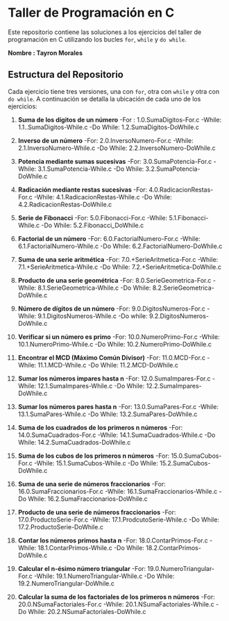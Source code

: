  # Taller de Programación en C 
Este repositorio contiene las soluciones a los ejercicios del taller de programación en C utilizando los bucles `for`, `while` y `do while`. 

**Nombre : Tayron Morales**

## Estructura del Repositorio 
Cada ejercicio tiene tres versiones, una con `for`, otra con `while` y otra con `do while`. A continuación se detalla la ubicación de cada uno de los ejercicios: 

1. **Suma de los dígitos de un número**
   -For : 1.0.SumaDigitos-For.c
   -While: 1.1..SumaDigitos-While.c
   -Do While: 1.2.SumaDigitos-DoWhile.c

2. **Inverso de un número**
   -For: 2.0.InversoNumero-For.c
   -While: 2.1.InversoNumero-While.c
   -Do While: 2.2.InversoNumero-DoWhile.c

3. **Potencia mediante sumas sucesivas**
   -For: 3.0.SumaPotencia-For.c
   -While: 3.1.SumaPotencia-While.c
   -Do While: 3.2.SumaPotencia-DoWhile.c

4. **Radicación mediante restas sucesivas**
   -For: 4.0.RadicacionRestas-For.c
   -While: 4.1.RadicacionRestas-While.c
   -Do While: 4.2.RadicacionRestas-DoWhile.c
   
5. **Serie de Fibonacci**
   -For: 5.0.Fibonacci-For.c
   -While: 5.1.Fibonacci-While.c
   -Do While: 5.2.Fibonacci_DoWhile.c

6. **Factorial de un número**
   -For: 6.0.FactorialNumero-For.c
   -While: 6.1.FactorialNumero-While.c
   -Do While: 6.2.FactorialNumero-DoWhile.c

7. **Suma de una serie aritmética**
   -For: 7.0.+SerieAritmetica-For.c
   -While: 7.1.+SerieAritmetica-While.c
   -Do While: 7.2.+SerieAritmetica-DoWhile.c

8. **Producto de una serie geométrica**
   -For: 8.0.SerieGeometrica-For.c
   -While: 8.1.SerieGeometrica-While.c
   -Do While: 8.2.SerieGeometrica-DoWhile.c

9. **Número de dígitos de un número**
   -For: 9.0.DigitosNumeros-For.c
   -While: 9.1.DigitosNumeros-While.c
   -Do while: 9.2.DigitosNumeros-DoWhile.c

10. **Verificar si un número es primo**
    -For: 10.0.NumeroPrimo-For.c
    -While: 10.1.NumeroPrimo-While.c
    -Do While: 10.2.NumeroPrimo-DoWhile.c

11. **Encontrar el MCD (Máximo Común Divisor)**
    -For: 11.0.MCD-For.c
    -While: 11.1.MCD-While.c
    -Do While: 11.2.MCD-DoWhile.c

12. **Sumar los números impares hasta n**
    -For: 12.0.SumaImpares-For.c
    -While: 12.1.SumaImpares-While.c
    -Do While: 12.2.SumaImpares-DoWhile.c

13. **Sumar los números pares hasta n**
    -For: 13.0.SumaPares-For.c
    -While: 13.1.SumaPares-While.c
    -Do While: 13.2.SumaPares-DoWhile.c

14. **Suma de los cuadrados de los primeros n números**
    -For: 14.0.SumaCuadrados-For.c
    -While: 14.1.SumaCuadrados-While.c
    -Do While: 14.2.SumaCuadrados-DoWhile.c

15. **Suma de los cubos de los primeros n números**
    -For: 15.0.SumaCubos-For.c
    -While: 15.1.SumaCubos-While.c
    -Do While: 15.2.SumaCubos-DoWhile.c

16. **Suma de una serie de números fraccionarios**
    -For: 16.0.SumaFraccionarios-For.c
    -While: 16.1.SumaFraccionarios-While.c
    -Do While: 16.2.SumaFraccionarios-DoWhile.c

17. **Producto de una serie de números fraccionarios**
    -For: 17.0.ProductoSerie-For.c
    -While: 17.1.ProdcutoSerie-While.c
    -Do While: 17.2.ProductoSerie-DoWhile.c

18. **Contar los números primos hasta n**
    -For: 18.0.ContarPrimos-For.c
    -While: 18.1.ContarPrimos-While.c
    -Do While: 18.2.ContarPrimos-DoWhile.c

19. **Calcular el n-ésimo número triangular**
    -For: 19.0.NumeroTriangular-For.c
    -While: 19.1.NumeroTriangular-While.c
    -Do While: 19.2.NumeroTriangular-DoWhile.c

20. **Calcular la suma de los factoriales de los primeros n números**
    -For: 20.0.NSumaFactoriales-For.c
    -While: 20.1.NSumaFactoriales-While.c
    -Do While: 20.2.NSumaFactoriales-DoWhile.c
